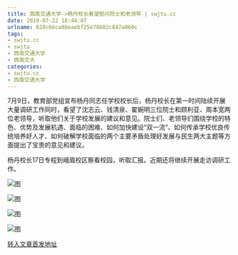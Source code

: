 ```yaml
---
title: 西南交通大学->杨丹校长看望慰问院士和老领导 | swjtu.cc
date: 2019-07-22 18:44:07
urlname: 628c66ca8beaebf25e78b02c847a060c
tags: 
- swjtu.cc
- swjtu
- 西南交通大学
- 西南交大
categories:
- swjtu.cc
- 西南交通大学
---
```



7月9日，教育部党组宣布杨丹同志任学校校长后，杨丹校长在第一时间陆续开展大量调研工作同时，看望了沈志云、钱清泉、翟婉明三位院士和顾利亚、周本宽两位老领导，听取他们关于学校发展的建议和意见。院士们、老领导们围绕学校的特色、优势及发展机遇、面临的困难、如何加快建设“双一流”、如何传承学校优良传统培养好人才、如何破解学校面临的两个主要矛盾处理好发展与民生两大主题等方面提出了宝贵的意见和建议。

杨丹校长17日专程到峨眉校区察看校园，听取汇报。近期还将继续开展走访调研工作。



![图](https://news.swjtu.edu.cn/upload/201907/22/201907221732513622.jpg)

![图](https://news.swjtu.edu.cn/upload/201907/22/201907221731252892.jpg)

![图](https://news.swjtu.edu.cn/upload/201907/22/201907221730583527.jpg)

![图](https://news.swjtu.edu.cn/upload/201907/22/201907221754118744.jpg)

[转入文章首发地址](https://news.swjtu.edu.cn/shownews-18708.shtml)